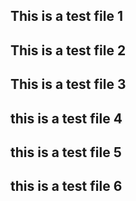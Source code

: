 ## This is a test file 1
## This is a test file 2
## This is a test file 3
## this is a test file 4
## this is a test file 5 
## this is a test file 6